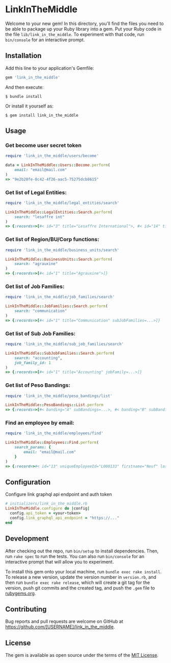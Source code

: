 # LinkInTheMiddle

Welcome to your new gem! In this directory, you'll find the files you need to be able to package up your Ruby library into a gem. Put your Ruby code in the file `lib/link_in_the_middle`. To experiment with that code, run `bin/console` for an interactive prompt.

## Installation

Add this line to your application's Gemfile:

```ruby
gem 'link_in_the_middle'
```

And then execute:

    $ bundle install

Or install it yourself as:

    $ gem install link_in_the_middle

## Usage
### Get become user secret token
```ruby
require 'link_in_the_middle/users/become'

data = LinkInTheMiddle::Users::Become.perform(
    email: "email@mail.com"
)
=> "9e2b20fe-8c42-4f26-aac5-75275dcb8615"
```


### Get list of Legal Entities:
```ruby
require 'link_in_the_middle/legal_entities/search'

LinkInTheMiddle::LegalEntities::Search.perform(
    search: "lesaffre int"
)
=> {:records=>[#< id="3" title="Lesaffre International">, #< id="14" title="Lesaffre International Corporation">]}
```

### Get list of Region/BU/Corp functions:
```ruby
require 'link_in_the_middle/business_units/search'

LinkInTheMiddle::BusinessUnits::Search.perform(
    search: "agrauxine"
)
=> {:records=>[#< id="1" title="Agrauxine">]}
```

### Get list of Job Families:
```ruby
require 'link_in_the_middle/job_families/search'

LinkInTheMiddle::JobFamilies::Search.perform(
    search: "communication"
)
=> {:records=>[#< id="1" title="Communication" subJobFamilies=...>]}
```

### Get list of Sub Job Families:
```ruby
require 'link_in_the_middle/sub_job_families/search'

LinkInTheMiddle::SubJobFamilies::Search.perform(
    search: "accounting",
    job_family_id: 1
)
=> {:records=>[#< id="1" title="Accounting" jobFamily=...>]}
```

### Get list of Peso Bandings:
```ruby
require 'link_in_the_middle/peso_bandings/list'

LinkInTheMiddle::PesoBandings::List.perform
=> {:records=>[#< banding="A" subBandings=...>, #< banding="B" subBandings=...>, #< banding="C" subBandings=...>, #< banding="D" subBandings=...>, #< banding="E" subBandings=...>]}
```

### Find an employee by email:
```ruby
require 'link_in_the_middle/employees/find'

LinkInTheMiddle::Employees::Find.perform(
    search_params: {
        email: "email@mail.com"
    }
)
=> {:record=>#< id="13" uniqueEmployeeId="L000133" firstname="Neuf" lastname="Troisquarts" isManager=true isHrOrg=true email="email@mail.com">}
```
## Configuration

Configure link graphql api endpoint and auth token

```ruby
# initializers/link_in_the_middle.rb
LinkInTheMiddle.configure do |config|
  config.api_token = <your-token>
  config.link_graphql_api_endpoint = "https://..."
end
```
## Development

After checking out the repo, run `bin/setup` to install dependencies. Then, run `rake spec` to run the tests. You can also run `bin/console` for an interactive prompt that will allow you to experiment.

To install this gem onto your local machine, run `bundle exec rake install`. To release a new version, update the version number in `version.rb`, and then run `bundle exec rake release`, which will create a git tag for the version, push git commits and the created tag, and push the `.gem` file to [rubygems.org](https://rubygems.org).

## Contributing

Bug reports and pull requests are welcome on GitHub at https://github.com/[USERNAME]/link_in_the_middle.

## License

The gem is available as open source under the terms of the [MIT License](https://opensource.org/licenses/MIT).
